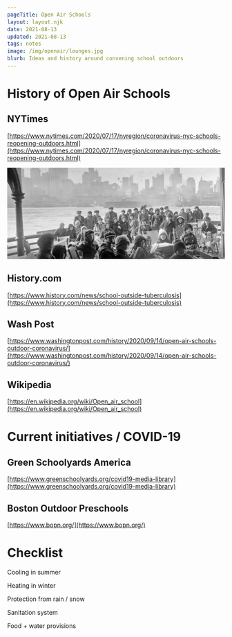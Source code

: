 ```yaml
---
pageTitle: Open Air Schools
layout: layout.njk
date: 2021-08-13
updated: 2021-08-13
tags: notes 
image: /img/openair/lounges.jpg
blurb: Ideas and history around convening school outdoors
---
```


# History of Open Air Schools

## NYTimes

[https://www.nytimes.com/2020/07/17/nyregion/coronavirus-nyc-schools-reopening-outdoors.html](https://www.nytimes.com/2020/07/17/nyregion/coronavirus-nyc-schools-reopening-outdoors.html)

![](/img/openair/converted_ferry.png)

## History.com

[https://www.history.com/news/school-outside-tuberculosis](https://www.history.com/news/school-outside-tuberculosis)

## Wash Post

[https://www.washingtonpost.com/history/2020/09/14/open-air-schools-outdoor-coronavirus/](https://www.washingtonpost.com/history/2020/09/14/open-air-schools-outdoor-coronavirus/)

## Wikipedia

[https://en.wikipedia.org/wiki/Open_air_school](https://en.wikipedia.org/wiki/Open_air_school)

# Current initiatives / COVID-19

## Green Schoolyards America

[https://www.greenschoolyards.org/covid19-media-library](https://www.greenschoolyards.org/covid19-media-library)

## Boston Outdoor Preschools

[https://www.bopn.org/](https://www.bopn.org/)


# Checklist

Cooling in summer

Heating in winter

Protection from rain / snow

Sanitation system

Food + water provisions

